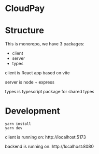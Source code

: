 # CloudPay

# Structure

This is monorepo, we have 3 packages:
- client
- server
- types

client is React app based on vite

server is node + express 

types is typescript package for shared types

# Development

```
yarn install
yarn dev
```

client is running on: http://localhost:5173

backend is running on: http://localhost:8080
